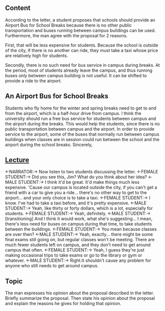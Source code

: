 ## Content
According to the letter, a student proposes that schools should provide an Airport Bus for School Breaks because there is no other public transportation and buses running between campus buildings can be used. Furthermore, the man agree with the proposal for 2 reasons.

First, that will be less expensive for students. Because the school is outside of the city, if there is no another can ride, they must take a taxi whose price are relatively high for students.

Secondly, there is no such need for bus service in campus during breaks. At the period, most of students already leave the campus, and thus running buses only between campus building is not useful. It can be shifted to provide a ride to the airport. 

## An Airport Bus for School Breaks
Students who fly home for the winter and spring breaks need to get to and from the airport, which is a half-hour drive from campus. I think the university should run a free bus service for students between campus and the airport during the breaks. This would help the students, since there is no public transportation between campus and the airport. In order to provide service to the airport, some of the buses that normally run between campus buildings when classes are in session could run between the school and the airport during the school breaks.
Sincerely,

## [Lecture]()
<-NARRATOR:-> Now listen to two students discussing the letter.
<-FEMALE STUDENT:-> Did you see this, Jim?
What do you think about her idea?
<-MALE STUDENT:-> I think it'd be great.
It'd make things much less expensive.
'Cause our campus is located outside the city,
if you can't get a friend with a car to give you a ride... there's no other way to get to the airport...
and your only choice is to take a taxi.
<-FEMALE STUDENT:-> I know. I've had to take a taxi before, and it's pretty expensive.
<-MALE STUDENT:-> Yeah, like thirty or forty dollars, which is a lot, especially for students.
<-FEMALE STUDENT:-> Yeah, definitely.
<-MALE STUDENT:-> [transitioning] And I think it would work, what she's suggesting...
I mean, there's less need for buses on campus during that time, to take students between the buildings.
<-FEMALE STUDENT:-> You mean because classes are over then?
<-MALE STUDENT:-> Yeah, exactly... there might be some final exams still going on,
but regular classes won't be meeting.
There are much fewer students left on campus, and they don't need to get around campus that often.
<-FEMALE STUDENT:-> Yeah, I guess they're just making occasional trips to take exams or go to the library or gym or whatever.
<-MALE STUDENT:-> Right.It shouldn't cause any problem for anyone who still needs to get around campus.


## Topic
The man expresses his opinion about the proposal described in the letter. Briefly summarize the proposal. Then state his opinion about the proposal and explain the reasons he gives for holding that opinion.